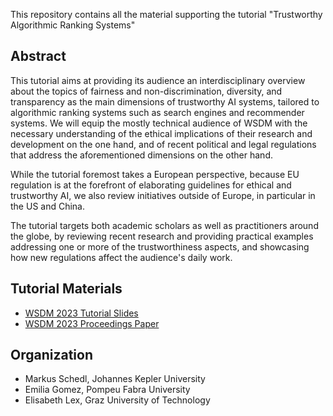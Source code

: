 This repository contains all the material supporting the tutorial "Trustworthy Algorithmic Ranking Systems"
## Abstract

This tutorial aims at providing its audience an interdisciplinary overview about the topics of fairness and non-discrimination, diversity, and transparency as the main dimensions of trustworthy AI systems, tailored to algorithmic ranking systems such as search engines and recommender systems.
We will equip the mostly technical audience of WSDM with the necessary understanding of the ethical implications of their research and development on the one hand, and of recent political and legal regulations that address the aforementioned dimensions on the other hand. 

While the tutorial foremost takes a European perspective, because EU regulation is at the forefront of elaborating guidelines for ethical and trustworthy AI, we also review initiatives outside of Europe, in particular in the US and China.

The tutorial targets both academic scholars as well as practitioners around the globe, by reviewing recent research and providing practical examples addressing one or more of the trustworthiness aspects, and showcasing how new regulations affect the audience's daily work.

## Tutorial Materials

* [WSDM 2023 Tutorial Slides]()
* [WSDM 2023 Proceedings Paper]()

## Organization

* Markus Schedl, Johannes Kepler University
* Emilia Gomez, Pompeu Fabra University
* Elisabeth Lex, Graz University of Technology
